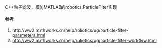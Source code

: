 
C++粒子滤波，模仿MATLAB的robotics.ParticleFilter实现

#### 参考
1. http://ww2.mathworks.cn/help/robotics/ug/particle-filter-parameters.html
2. http://ww2.mathworks.cn/help/robotics/ug/particle-filter-workflow.html